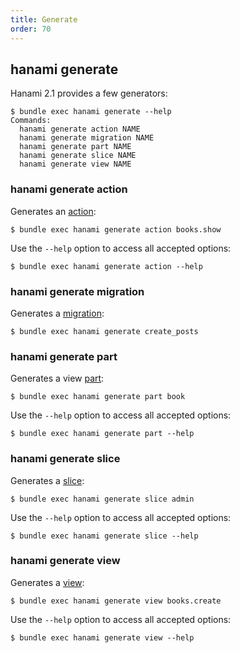 ```yaml
---
title: Generate
order: 70
---
```


## hanami generate

Hanami 2.1 provides a few generators:

```shell
$ bundle exec hanami generate --help
Commands:
  hanami generate action NAME
  hanami generate migration NAME
  hanami generate part NAME
  hanami generate slice NAME
  hanami generate view NAME
```

### hanami generate action

Generates an [action](/v2.2/actions/overview):

```shell
$ bundle exec hanami generate action books.show
```

Use the `--help` option to access all accepted options:

```shell
$ bundle exec hanami generate action --help
```


### hanami generate migration

Generates a [migration](v2.2/database/migrations/):

```shell
$ bundle exec hanami generate create_posts
```

### hanami generate part

Generates a view [part](/v2.2/views/parts/):

```shell
$ bundle exec hanami generate part book
```

Use the `--help` option to access all accepted options:

```shell
$ bundle exec hanami generate part --help
```

### hanami generate slice

Generates a [slice](/v2.2/app/slices/):

```shell
$ bundle exec hanami generate slice admin
```

Use the `--help` option to access all accepted options:

```shell
$ bundle exec hanami generate slice --help
```

### hanami generate view

Generates a [view](/v2.2/views/overview/):

```shell
$ bundle exec hanami generate view books.create
```

Use the `--help` option to access all accepted options:

```shell
$ bundle exec hanami generate view --help
```
